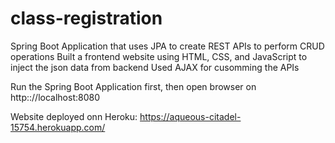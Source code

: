# class-registration

Spring Boot Application that uses JPA to create REST APIs to perform CRUD operations
Built a frontend website using HTML, CSS, and JavaScript to inject the json data from backend
Used AJAX for cusomming the APIs 

Run the Spring Boot Application first, then open browser on http:://localhost:8080

Website deployed onn Heroku: https://aqueous-citadel-15754.herokuapp.com/
